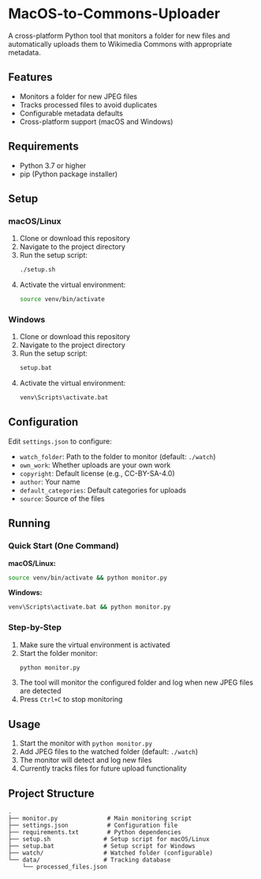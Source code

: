 # MacOS-to-Commons-Uploader

A cross-platform Python tool that monitors a folder for new files and automatically uploads them to Wikimedia Commons with appropriate metadata.

## Features

- Monitors a folder for new JPEG files
- Tracks processed files to avoid duplicates
- Configurable metadata defaults
- Cross-platform support (macOS and Windows)

## Requirements

- Python 3.7 or higher
- pip (Python package installer)

## Setup

### macOS/Linux

1. Clone or download this repository
2. Navigate to the project directory
3. Run the setup script:
   ```bash
   ./setup.sh
   ```
4. Activate the virtual environment:
   ```bash
   source venv/bin/activate
   ```

### Windows

1. Clone or download this repository
2. Navigate to the project directory
3. Run the setup script:
   ```cmd
   setup.bat
   ```
4. Activate the virtual environment:
   ```cmd
   venv\Scripts\activate.bat
   ```

## Configuration

Edit `settings.json` to configure:
- `watch_folder`: Path to the folder to monitor (default: `./watch`)
- `own_work`: Whether uploads are your own work
- `copyright`: Default license (e.g., CC-BY-SA-4.0)
- `author`: Your name
- `default_categories`: Default categories for uploads
- `source`: Source of the files

## Running

### Quick Start (One Command)

**macOS/Linux:**
```bash
source venv/bin/activate && python monitor.py
```

**Windows:**
```cmd
venv\Scripts\activate.bat && python monitor.py
```

### Step-by-Step

1. Make sure the virtual environment is activated
2. Start the folder monitor:
   ```bash
   python monitor.py
   ```
3. The tool will monitor the configured folder and log when new JPEG files are detected
4. Press `Ctrl+C` to stop monitoring

## Usage

1. Start the monitor with `python monitor.py`
2. Add JPEG files to the watched folder (default: `./watch`)
3. The monitor will detect and log new files
4. Currently tracks files for future upload functionality

## Project Structure

```
.
├── monitor.py              # Main monitoring script
├── settings.json           # Configuration file
├── requirements.txt        # Python dependencies
├── setup.sh               # Setup script for macOS/Linux
├── setup.bat              # Setup script for Windows
├── watch/                 # Watched folder (configurable)
└── data/                  # Tracking database
    └── processed_files.json
```
